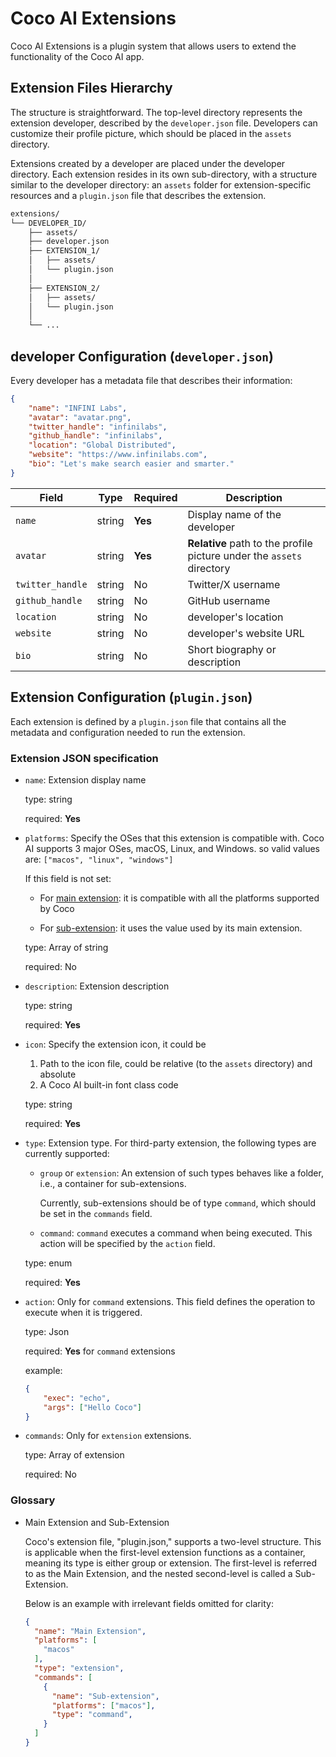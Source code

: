 # Coco AI Extensions

Coco AI Extensions is a plugin system that allows users to extend the functionality of 
the Coco AI app. 

## Extension Files Hierarchy

The structure is straightforward. The top-level directory represents the extension developer, 
described by the `developer.json` file. Developers can customize their profile picture, which 
should be placed in the `assets` directory.

Extensions created by a developer are placed under the developer directory. Each 
extension resides in its own sub-directory, with a structure similar to the 
developer directory: an `assets` folder for extension-specific resources and a 
`plugin.json` file that describes the extension.

```sh
extensions/
└── DEVELOPER_ID/
    ├── assets/
    ├── developer.json  
    ├── EXTENSION_1/
    │   ├── assets/
    │   └── plugin.json
    │ 
    ├── EXTENSION_2/
    │   ├── assets/
    │   └── plugin.json
    │ 
    └── ...
```

## developer Configuration (`developer.json`)

Every developer has a metadata file that describes their information:

```json
{
    "name": "INFINI Labs",
    "avatar": "avatar.png",
    "twitter_handle": "infinilabs",
    "github_handle": "infinilabs",
    "location": "Global Distributed",
    "website": "https://www.infinilabs.com",
    "bio": "Let's make search easier and smarter."
}
```


| Field | Type | Required | Description |
|-------|------|----------|-------------|
| `name` | string | **Yes** | Display name of the developer |
| `avatar` | string | **Yes** | **Relative** path to the profile picture under the `assets` directory |
| `twitter_handle` | string | No | Twitter/X username |
| `github_handle` | string | No | GitHub username |
| `location` | string | No | developer's location |
| `website` | string | No | developer's website URL |
| `bio` | string | No | Short biography or description |

## Extension Configuration (`plugin.json`)

Each extension is defined by a `plugin.json` file that contains all the metadata 
and configuration needed to run the extension.

### Extension JSON specification

* `name`: Extension display name
  
  type: string  

  required: **Yes**

* `platforms`: Specify the OSes that this extension is compatible with. Coco AI 
  supports 3 major OSes, macOS, Linux, and Windows. so valid values are: 
  `["macos", "linux", "windows"]`

  If this field is not set:

  * For [main extension](#glossary): it is compatible with all the platforms 
    supported by Coco

  * For [sub-extension](#glossary): it uses the value used by its main extension.
  
  type: Array of string  

  required: No

* `description`: Extension description
  
  type: string  

  required: **Yes**

* `icon`: Specify the extension icon, it could be 
   
  1. Path to the icon file, could be relative (to the `assets` directory) and absolute 
  2. A Coco AI built-in font class code  

  type: string

  required: **Yes**

* `type`: Extension type. For third-party extension, the following types are 
  currently supported: 

  * `group` or `extension`: An extension of such types behaves like a folder, 
    i.e., a container for sub-extensions.

    Currently, sub-extensions should be of type `command`, which should be set in
    the `commands` field. 

  * `command`: `command` executes a command when being executed. This action 
    will be specified by the `action` field.

  type: enum

  required: **Yes**

* `action`: Only for `command` extensions. This field defines the operation to 
  execute when it is triggered.

  type: Json

  required: **Yes** for `command` extensions

  example: 
  
  ```json
  {
      "exec": "echo",
      "args": ["Hello Coco"]
  }
  ```

* `commands`: Only for `extension` extensions.

  type: Array of extension

  required: No

### Glossary

* Main Extension and Sub-Extension

  Coco's extension file, "plugin.json," supports a two-level structure. This is 
  applicable when the first-level extension functions as a container, meaning 
  its type is either group or extension. The first-level is referred to as the 
  Main Extension, and the nested second-level is called a Sub-Extension.

  Below is an example with irrelevant fields omitted for clarity:

  ```json
  {
    "name": "Main Extension",
    "platforms": [
      "macos"
    ],
    "type": "extension",
    "commands": [
      {
        "name": "Sub-extension",
        "platforms": ["macos"],
        "type": "command",
      }
    ]
  }
  ```




